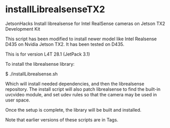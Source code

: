 # installLibrealsenseTX2
JetsonHacks Install librealsense for Intel RealSense cameras on Jetson TX2 Development Kit

This script has been modified to install newer model like Intel Realsense D435 on
Nvidia Jetson TX2. It has been tested on D435.

This is for version L4T 28.1 (JetPack 3.1)

To install the librealsense library:

$ ./installLibrealsense.sh

Which will install needed dependencies, and then the librealsense repository. The install script will also patch librealsense to find the built-in uvcvideo module, and set udev rules so that the camera may be used in user space.

Once the setup is complete, the library will be built and installed.


Note that earlier versions of these scripts are in Tags. 

